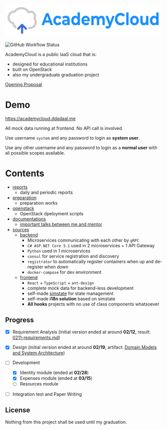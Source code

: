 <img src="sources/frontend/src/assets/logo-horizontal.svg" width="500px"/>

![GitHub Workflow Status](https://img.shields.io/github/workflow/status/ddadaal/AcademyCloud/frontend%20build%20and%20deploy?label=frontend%20build%20and%20deploy&style=flat-square)

AcademyCloud is a public IaaS cloud that is:

- designed for educational institutions
- built on OpenStack
- also my undergraduate graduation project


[Opening Proposal](docs/research-proposal.md)

# Demo

https://academycloud.ddadaal.me

All mock data running at frontend. No API call is involved.

Use username `system` and any password to login as **system user**.

Use any other username and any password to login as a **normal user** with all possible scopes available.

# Contents

- [reports](/reports)
  - daily and periodic reports
- [preparation](/preparation)
  - preparation works
- [openstack](/openstack)
  - OpenStack dpeloyment scripts
- [documentations](/docs)
  - [important talks between me and mentor](docs/important-talks.md)
- [sources](/sources)
  - [backend](sources/backend)
    - Microservices communicating with each other by `gRPC`
    - `C# ASP.NET Core 3.1` used in 2 microservices + 1 API Gateway
    - `Python` used in 1 microservices
    - `consul` for service registration and discovery
    - `registrator` to automatically register containers when up and de-register when down
    - `docker-compose` for dev environment 
  - [frontend](sources/frontend)
    - `React` + `TypeScript` + `ant-design`
    - complete mock data for backend-less development
    - self-made [simstate](https://github.com/ddadaal/simstate) for state management
    - self-made **i18n solution** based on simstate
    - **All hooks** projects with no use of class components whatsoever

## Progress

- [x] Requirement Analysis (initial version ended at around **02/12**, result: [0211-requirements.md](docs/requirements/0211-requirements.md))
- [x] Design (initial version ended at around **02/19**, artifact: [Domain Models and System Architecture](docs/architecture))
- [ ] Development 
    - [x] Identity module (ended at **02/28**)
    - [x] Expenses module (ended at **03/15**)
    - [ ] Resources module
- [ ] Integration test and Paper Writing


## License

Nothing from this project shall be used until my graduation.
